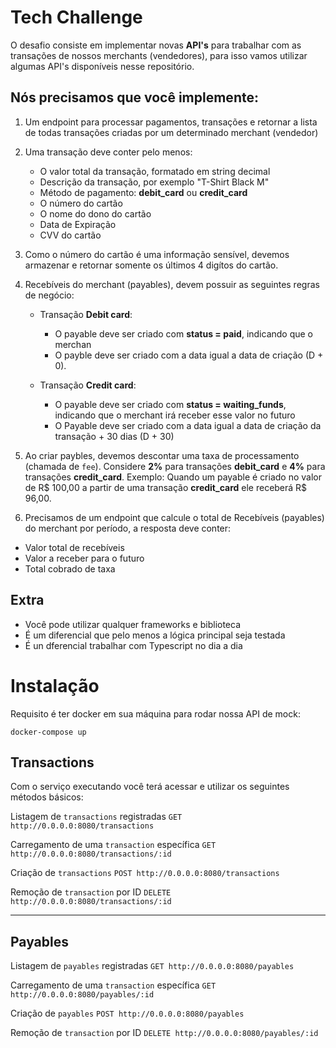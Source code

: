 # Tech Challenge
O desafio consiste em implementar novas **API's** para trabalhar com as transações de nossos merchants (vendedores),
para isso vamos utilizar algumas API's disponíveis nesse repositório.

## Nós precisamos que você implemente:

1. Um endpoint para processar pagamentos, transações e retornar a lista de todas transações criadas por um determinado merchant (vendedor)

2. Uma transação deve conter pelo menos:
    * O valor total da transação, formatado em string decimal
    * Descrição da transação, por exemplo "T-Shirt Black M"
    * Método de pagamento: **debit_card** ou **credit_card**
    * O número do cartão
    * O nome do dono do cartão
    * Data de Expiração
    * CVV do cartão

3. Como o número do cartão é uma informação sensível, devemos armazenar e retornar somente os últimos 4 digítos do cartão.

4. Recebíveis do merchant (payables), devem possuir as seguintes regras de negócio:
    * Transação **Debit card**:
      * O payable deve ser criado com **status = paid**, indicando que o merchan
      * O payble deve ser criado com a data igual a data de criação (D + 0).

    * Transação **Credit card**:
      * O payable deve ser criado com **status = waiting_funds**, indicando que o merchant irá receber esse valor no futuro
      * O Payable deve ser criado com a data igual a data de criação da transação  + 30 dias (D + 30)

5. Ao criar paybles, devemos descontar uma taxa de processamento (chamada de `fee`). Considere **2%** para transações **debit_card**
e **4%** para transações **credit_card**. Exemplo: Quando um payable é criado no valor de R$ 100,00 a partir de uma transação **credit_card**  ele receberá R$ 96,00.

6. Precisamos de um endpoint que calcule o total de Recebíveis (payables) do merchant por período, a resposta deve conter:
  * Valor total de recebíveis
  * Valor a receber para o futuro
  * Total cobrado de taxa 

## Extra
- Você pode utilizar qualquer frameworks e biblioteca
- É um diferencial que pelo menos a lógica principal seja testada
- É un dferencial trabalhar com Typescript no dia a dia



# Instalação
Requisito é ter docker em sua máquina para rodar nossa API de mock:

```
docker-compose up
```

## Transactions
Com o serviço executando você terá acessar e utilizar os seguintes métodos básicos:

Listagem de `transactions` registradas
`GET http://0.0.0.0:8080/transactions`

Carregamento de uma `transaction` específica
`GET http://0.0.0.0:8080/transactions/:id`

Criação de `transactions`
`POST http://0.0.0.0:8080/transactions`

Remoção de `transaction` por ID
`DELETE http://0.0.0.0:8080/transactions/:id`

---

## Payables
Listagem de `payables` registradas
`GET http://0.0.0.0:8080/payables`

Carregamento de uma `transaction` específica
`GET http://0.0.0.0:8080/payables/:id`

Criação de `payables`
`POST http://0.0.0.0:8080/payables`

Remoção de `transaction` por ID
`DELETE http://0.0.0.0:8080/payables/:id`
